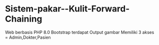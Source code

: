 # Sistem-pakar--Kulit-Forward-Chaining

Web berbasis PHP 8.0
Bootstrap
terdapat Output gambar
Memiliki 3 akses = Admin,Dokter,Pasien

